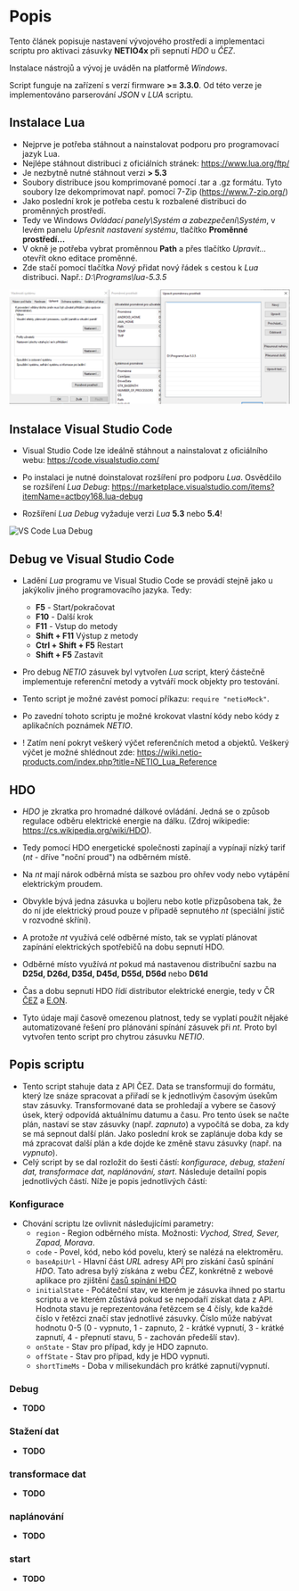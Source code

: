 # Popis

Tento článek popisuje nastavení vývojového prostředí a implementaci scriptu pro aktivaci zásuvky **NETIO4x** při sepnutí *HDO* u *ČEZ*.

Instalace nástrojů a vývoj je uváděn na platformě *Windows*.

Script funguje na zařízení s verzí firmware **>= 3.3.0**. Od této verze je implementováno parserování *JSON* v *LUA* scriptu.

## Instalace Lua

* Nejprve je potřeba stáhnout a nainstalovat podporu pro programovací jazyk Lua.
* Nejlépe stáhnout distribuci z oficiálních stránek: <https://www.lua.org/ftp/>
* Je nezbytně nutné stáhnout verzi **> 5.3**
* Soubory distribuce jsou komprimované pomocí .tar a .gz formátu. Tyto soubory lze dekomprimovat např. pomocí 7-Zip (<https://www.7-zip.org/>)
* Jako poslední krok je potřeba cestu k rozbalené distribuci do proměnných prostředí.
* Tedy ve Windows *Ovládací panely\Systém a zabezpečení\Systém*, v levém panelu *Upřesnit nastavení systému*, tlačítko **Proměnné prostředí...**
* V okně je potřeba vybrat proměnnou **Path** a přes tlačítko *Upravit...* otevřít okno editace proměnné.
* Zde stačí pomocí tlačítka *Nový* přidat nový řádek s cestou k *Lua* distribuci. Např.: *D:\Programs\lua-5.3.5*

![Nastavení proměnné](https://github.com/jiriKuba/NETIO.SpinaniHDO/blob/master/docs/images/EnvironmentVariables.PNG?raw=true "Nastavení proměnné prostředí")

## Instalace Visual Studio Code

* Visual Studio Code lze ideálně stáhnout a nainstalovat z oficiálního webu: <https://code.visualstudio.com/>

* Po instalaci je nutné doinstalovat rozšíření pro podporu *Lua*. Osvědčilo se rozšíření *Lua Debug*: <https://marketplace.visualstudio.com/items?itemName=actboy168.lua-debug>

* Rozšíření *Lua Debug* vyžaduje verzi *Lua* **5.3** nebo **5.4**!

![VS Code Lua Debug](https://github.com/jiriKuba/NETIO.SpinaniHDO/blob/master/docs/images/EVsLua.PNG?raw=true "VS Code Lua Debug")

## Debug ve Visual Studio Code

* Ladění *Lua* programu ve Visual Studio Code se provádí stejně jako u jakýkoliv jiného programovacího jazyka. Tedy:
  * **F5** - Start/pokračovat
  * **F10** - Další krok
  * **F11** - Vstup do metody
  * **Shift + F11** Výstup z metody
  * **Ctrl + Shift + F5** Restart
  * **Shift + F5** Zastavit

* Pro debug *NETIO* zásuvek byl vytvořen *Lua* script, který částečně implementuje referenční metody a vytváří mock objekty pro testování.
* Tento script je možné zavést pomocí příkazu: `require "netioMock"`.
* Po zavední tohoto scriptu je možné krokovat vlastní kódy nebo kódy z aplikačních poznámek *NETIO*.
* ! Zatím není pokryt veškerý výčet referenčních metod a objektů. Veškerý výčet je možné shlédnout zde: <https://wiki.netio-products.com/index.php?title=NETIO_Lua_Reference>

## HDO

* *HDO* je zkratka pro hromadné dálkové ovládání. Jedná se o způsob regulace odběru elektrické energie na dálku. (Zdroj wikipedie: <https://cs.wikipedia.org/wiki/HDO>).

* Tedy pomocí HDO energetické společnosti zapínají a vypínají nízký tarif (*nt* - dříve "noční proud") na odběrném místě.

* Na *nt* mají nárok odběrná místa se sazbou pro ohřev vody nebo vytápění elektrickým proudem.

* Obvykle bývá jedna zásuvka u bojleru nebo kotle přizpůsobena tak, že do ní jde elektrický proud pouze v případě sepnutého *nt* (speciální jistič v rozvodné skříni).

* A protože *nt* využívá celé odběrné místo, tak se vyplatí plánovat zapínání elektrických spotřebičů na dobu sepnutí HDO.

* Odběrné místo využívá *nt* pokud má nastavenou distribuční sazbu na **D25d, D26d, D35d, D45d, D55d, D56d** nebo **D61d**

* Čas a dobu sepnutí HDO řídí distributor elektrické energie, tedy v ČR  [ČEZ](https://www.cezdistribuce.cz/cs/pro-zakazniky/spinani-hdo.html) a [E.ON](https://www.eon.cz/domacnosti/kontakty-podpora/poruchy-a-technicke-dotazy/cas-nizkeho-tarifu/jake-jsou-casy-spinani-hdo).

* Tyto údaje mají časově omezenou platnost, tedy se vyplatí použít nějaké automatizované řešení pro plánování spínání zásuvek při *nt*. Proto byl vytvořen tento script pro chytrou zásuvku *NETIO*.

## Popis scriptu

* Tento script stahuje data z API ČEZ. Data se transformují do formátu, který lze snáze spracovat a přiřadí se k jednotlivým časovým úsekům stav zásuvky. Transformované data se prohledají a vybere se časový úsek, který odpovídá aktuálnímu datumu a času. Pro tento úsek se načte plán, nastaví se stav zásuvky (např. *zapnuto*) a vypočítá se doba, za kdy se má sepnout další plán. Jako poslední krok se zaplánuje doba kdy se má zpracovat další plán a kde dojde ke změně stavu zásuvky (např. na *vypnuto*).
* Celý script by se dal rozložit do šesti částí: *konfigurace, debug, stažení dat, transformace dat, naplánování, start*. Následuje detailní popis jednotlivých částí. Níže je popis jednotlivých částí:

### Konfigurace

* Chování scriptu lze ovlivnit následujícími parametry:
  * `region` - Region odběrného místa. Možnosti: *Vychod, Stred, Sever, Zapad, Morava*.
  * `code` - Povel, kód, nebo kód povelu, který se nalézá na elektroměru.
  * `baseApiUrl` - Hlavní část *URL* adresy API pro získání časů spínání *HDO*. Tato adresa bylý získána z webu *ČEZ*, konkrétně z webové aplikace pro zjištění [časů spínání HDO](https://www.cez.cz/cs/podpora/technicke-zalezitosti/pro-odberatele/hdo.html)
  * `initialState` - Počáteční stav, ve kterém je zásuvka ihned po startu scriptu a ve kterém zůstává pokud se nepodaří získat data z API. Hodnota stavu je reprezentována řetězcem se 4 čísly, kde každé číslo v řetězci značí stav jednotlivé zásuvky. Číslo může nabývat hodnotu 0-5 (0 - vypnuto, 1 - zapnuto, 2 - krátké vypnutí, 3 - krátké zapnutí, 4 - přepnutí stavu, 5 - zachován předešlí stav).
  * `onState` - Stav pro případ, kdy je HDO zapnuto.
  * `offState` - Stav pro případ, kdy je HDO vypnuti.
  * `shortTimeMs` - Doba v milisekundách pro krátké zapnutí/vypnutí.

### Debug

* **TODO**

### Stažení dat

* **TODO**

### transformace dat

* **TODO**

### naplánování

* **TODO**

### start

* **TODO**

